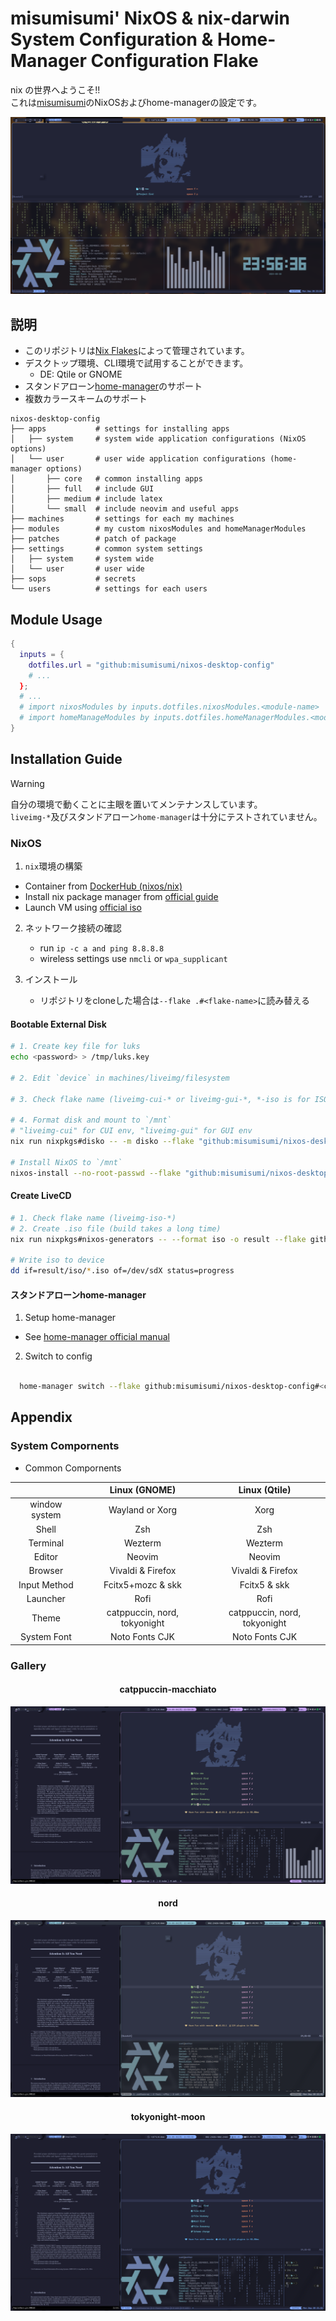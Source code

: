 # misumisumi' NixOS & nix-darwin System Configuration & Home-Manager Configuration Flake

nix の世界へようこそ!!  
これは[misumisumi](https://github.com/misumisumi)のNixOSおよびhome-managerの設定です。

![thumbnail](./assets/thumbnail.png)

## 説明

- このリポジトリは[Nix Flakes](https://nixos.wiki/wiki/Flakes)によって管理されています。
- デスクトップ環境、CLI環境で試用することができます。
  - DE: Qtile or GNOME
- スタンドアローン[home-manager](https://github.com/nix-community/home-manager)のサポート
- 複数カラースキームのサポート

```
nixos-desktop-config
├── apps           # settings for installing apps
│   ├── system     # system wide application configurations (NixOS options)
│   └── user       # user wide application configurations (home-manager options)
│       ├── core   # common installing apps
│       ├── full   # include GUI
│       ├── medium # include latex
│       └── small  # include neovim and useful apps
├── machines       # settings for each my machines
├── modules        # my custom nixosModules and homeManagerModules
├── patches        # patch of package
├── settings       # common system settings
│   ├── system     # system wide
│   └── user       # user wide
├── sops           # secrets
└── users          # settings for each users
```

## Module Usage

```nix
{
  inputs = {
    dotfiles.url = "github:misumisumi/nixos-desktop-config"
    # ...
  };
  # ...
  # import nixosModules by inputs.dotfiles.nixosModules.<module-name>
  # import homeManageModules by inputs.dotfiles.homeManagerModules.<module-name>
}
```

## Installation Guide

> [!WARNING]  
> 自分の環境で動くことに主眼を置いてメンテナンスしています。  
> `liveimg-*`及びスタンドアローン`home-manager`は十分にテストされていません。

### NixOS

1. `nix`環境の構築

- Container from [DockerHub (nixos/nix)](https://hub.docker.com/r/nixos/nix/tags)
- Install nix package manager from [official guide](https://nixos.org/download)
- Launch VM using [official iso](https://nixos.org/download)

2. ネットワーク接続の確認

   - run `ip -c a and ping 8.8.8.8`
   - wireless settings use `nmcli` or `wpa_supplicant`

3. インストール

   - リポジトリをcloneした場合は`--flake .#<flake-name>`に読み替える

#### Bootable External Disk

```sh
# 1. Create key file for luks
echo <password> > /tmp/luks.key

# 2. Edit `device` in machines/liveimg/filesystem

# 3. Check flake name (liveimg-cui-* or liveimg-gui-*, *-iso is for ISO creation, not use here)

# 4. Format disk and mount to `/mnt`
# "liveimg-cui" for CUI env, "liveimg-gui" for GUI env
nix run nixpkgs#disko -- -m disko --flake "github:misumisumi/nixos-desktop-config#<flake-name>"

# Install NixOS to `/mnt`
nixos-install --no-root-passwd --flake "github:misumisumi/nixos-desktop-config#<flake-name>"
```

#### Create LiveCD

```sh
# 1. Check flake name (liveimg-iso-*)
# 2. Create .iso file (build takes a long time)
nix run nixpkgs#nixos-generators -- --format iso -o result --flake github:misumisumi/nixos-desktop-config#<flake-name>

# Write iso to device
dd if=result/iso/*.iso of=/dev/sdX status=progress
```

#### スタンドアローンhome-manager

1. Setup home-manager

- See [home-manager official manual](https://nix-community.github.io/home-manager/index.xhtml#sec-install-standalone)

2. Switch to config

```sh

  home-manager switch --flake github:misumisumi/nixos-desktop-config#<core or small or medium or full>
```

## Appendix

### System Compornents

- Common Compornents

|               |        Linux (GNOME)         |        Linux (Qtile)         |
| :-----------: | :--------------------------: | :--------------------------: |
| window system |       Wayland or Xorg        |             Xorg             |
|     Shell     |             Zsh              |             Zsh              |
|   Terminal    |           Wezterm            |           Wezterm            |
|    Editor     |            Neovim            |            Neovim            |
|    Browser    |      Vivaldi & Firefox       |      Vivaldi & Firefox       |
| Input Method  |      Fcitx5+mozc & skk       |         Fcitx5 & skk         |
|   Launcher    |             Rofi             |             Rofi             |
|     Theme     | catppuccin, nord, tokyonight | catppuccin, nord, tokyonight |
|  System Font  |        Noto Fonts CJK        |        Noto Fonts CJK        |

### Gallery

<h4 style="text-align: center">catppuccin-macchiato</h4>

![tumbnail catppuccin-macchiato](./assets/catppuccin-macchiato.png)

<h4 style="text-align: center">nord</h4>

![tumbnail nord](./assets/nord.png)

<h4 style="text-align: center">tokyonight-moon</h4>

![tumbnail tokyonight-moon](./assets/tokyonight-moon.png)
